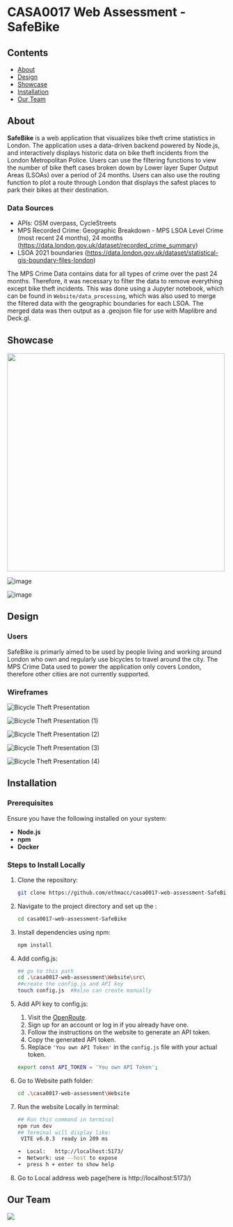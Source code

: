 # CASA0017 Web Assessment - SafeBike

## Contents

- [About](#about)
- [Design](#design)
- [Showcase](#showcase)
- [Installation](#Installation)
- [Our Team](#our-team)

## About

**SafeBike** is a web application that visualizes bike theft crime statistics in London. The application uses a data-driven backend powered by Node.js, and interactively displays historic data on bike theft incidents from the London Metropolitan Police. Users can use the filtering functions to view the number of bike theft cases broken down by Lower layer Super Output Areas (LSOAs) over a period of 24 months. Users can also use the routing function to plot a route through London that displays the safest places to park their bikes at their destination.

### Data Sources

- APIs: OSM overpass, CycleStreets
- MPS Recorded Crime: Geographic Breakdown - MPS LSOA Level Crime (most recent 24 months), 24 months (https://data.london.gov.uk/dataset/recorded_crime_summary)
- LSOA 2021 boundaries (https://data.london.gov.uk/dataset/statistical-gis-boundary-files-london)

The MPS Crime Data contains data for all types of crime over the past 24 months. Therefore, it was necessary to filter the data to remove everything except bike theft incidents. This was done using a Jupyter notebook, which can be found in ```Website/data_processing```, which was also used to merge the filtered data with the geographic boundaries for each LSOA. The merged data was then output as a .geojson file for use with Maplibre and Deck.gl.

## Showcase

<img src=https://github.com/user-attachments/assets/49d37de9-8a20-4f6e-be70-3657349a3870 width=500>

![image](https://github.com/user-attachments/assets/bb7e065e-b631-429c-bafb-b8944d7b2795)

![image](https://github.com/user-attachments/assets/53ee011c-95df-4ca3-9561-13be36254856)

## Design

### Users

SafeBike is primarly aimed to be used by people living and working around London who own and regularly use bicycles to travel around the city. The MPS Crime Data used to power the application only covers London, therefore other cities are not currently supported.

### Wireframes

![Bicycle Theft Presentation](https://github.com/user-attachments/assets/ff066d7b-9667-46cb-8328-bdf8e02e782c)

![Bicycle Theft Presentation (1)](https://github.com/user-attachments/assets/3906a8bf-b211-41fd-b728-0320924f1cb8)

![Bicycle Theft Presentation (2)](https://github.com/user-attachments/assets/ef24c31a-5476-4efd-8b71-ad5ff78a87c0)

![Bicycle Theft Presentation (3)](https://github.com/user-attachments/assets/bcb8b633-23ef-4a59-a26b-e5364be04356)

![Bicycle Theft Presentation (4)](https://github.com/user-attachments/assets/14fe1580-3078-4886-9846-3f776e2213ba)

## Installation

### Prerequisites
Ensure you have the following installed on your system:
- **Node.js**
- **npm** 
- **Docker** 

### Steps to Install Locally
1. Clone the repository:
    ```bash
   git clone https://github.com/ethmacc/casa0017-web-assessment-SafeBike
2. Navigate to the project directory and set up the :
    ```bash
    cd casa0017-web-assessment-SafeBike
3. Install dependencies using npm:
    ```bash
    npm install
4. Add config.js:
    ```bash
    ## go to this path
    cd .\casa0017-web-assessment\Website\src\ 
    ##create the config.js and API key
    touch config.js  ##also can create manually
5. Add API key to config.js:  
    1. Visit the [OpenRoute](https://openrouteservice.org/).
    2. Sign up for an account or log in if you already have one.
    3. Follow the instructions on the website to generate an API token.
    4. Copy the generated API token.
    5. Replace `'You own API Token'` in the `config.js` file with your actual token.

    ```bash
    export const API_TOKEN = 'You own API Token';
6. Go to Website path folder:
    ```bash
    cd .\casa0017-web-assessment\Website
7. Run the website Locally in terminal:
    ```bash
    ## Run this command in terminal
    npm run dev
    ## Terminal will display like:
     VITE v6.0.3  ready in 209 ms

    ➜  Local:   http://localhost:5173/
    ➜  Network: use --host to expose
    ➜  press h + enter to show help
8. Go to Local address web page(here is http://localhost:5173/)
##  Our Team
<a href="https://github.com/ethmacc/casa0017-web-assessment/graphs/contributors">
  <img src="https://contributors-img.web.app/image?repo=ethmacc/casa0017-web-assessment" />
</a>
